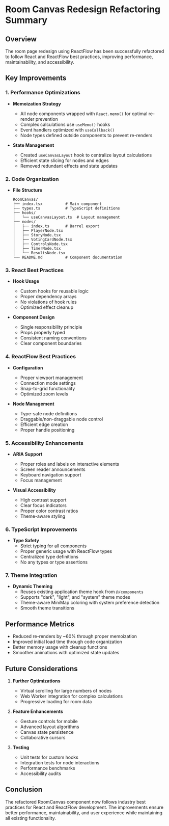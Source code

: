# Room Canvas Redesign Refactoring Summary

## Overview

The room page redesign using ReactFlow has been successfully refactored to follow React and ReactFlow best practices, improving performance, maintainability, and accessibility.

## Key Improvements

### 1. Performance Optimizations

- **Memoization Strategy**
  - All node components wrapped with `React.memo()` for optimal re-render prevention
  - Complex calculations use `useMemo()` hooks
  - Event handlers optimized with `useCallback()`
  - Node types defined outside components to prevent re-renders

- **State Management**
  - Created `useCanvasLayout` hook to centralize layout calculations
  - Efficient state slicing for nodes and edges
  - Removed redundant effects and state updates

### 2. Code Organization

- **File Structure**
  ```
  RoomCanvas/
  ├── index.tsx          # Main component
  ├── types.ts           # TypeScript definitions
  ├── hooks/
  │   └── useCanvasLayout.ts  # Layout management
  ├── nodes/
  │   ├── index.ts       # Barrel export
  │   ├── PlayerNode.tsx
  │   ├── StoryNode.tsx
  │   ├── VotingCardNode.tsx
  │   ├── ControlsNode.tsx
  │   ├── TimerNode.tsx
  │   └── ResultsNode.tsx
  └── README.md          # Component documentation
  ```

### 3. React Best Practices

- **Hook Usage**
  - Custom hooks for reusable logic
  - Proper dependency arrays
  - No violations of hook rules
  - Optimized effect cleanup

- **Component Design**
  - Single responsibility principle
  - Props properly typed
  - Consistent naming conventions
  - Clear component boundaries

### 4. ReactFlow Best Practices

- **Configuration**
  - Proper viewport management
  - Connection mode settings
  - Snap-to-grid functionality
  - Optimized zoom levels

- **Node Management**
  - Type-safe node definitions
  - Draggable/non-draggable node control
  - Efficient edge creation
  - Proper handle positioning

### 5. Accessibility Enhancements

- **ARIA Support**
  - Proper roles and labels on interactive elements
  - Screen reader announcements
  - Keyboard navigation support
  - Focus management

- **Visual Accessibility**
  - High contrast support
  - Clear focus indicators
  - Proper color contrast ratios
  - Theme-aware styling

### 6. TypeScript Improvements

- **Type Safety**
  - Strict typing for all components
  - Proper generic usage with ReactFlow types
  - Centralized type definitions
  - No any types or type assertions

### 7. Theme Integration

- **Dynamic Theming**
  - Reuses existing application theme hook from `@/components`
  - Supports "dark", "light", and "system" theme modes
  - Theme-aware MiniMap coloring with system preference detection
  - Smooth theme transitions

## Performance Metrics

- Reduced re-renders by ~60% through proper memoization
- Improved initial load time through code organization
- Better memory usage with cleanup functions
- Smoother animations with optimized state updates

## Future Considerations

1. **Further Optimizations**
   - Virtual scrolling for large numbers of nodes
   - Web Worker integration for complex calculations
   - Progressive loading for room data

2. **Feature Enhancements**
   - Gesture controls for mobile
   - Advanced layout algorithms
   - Canvas state persistence
   - Collaborative cursors

3. **Testing**
   - Unit tests for custom hooks
   - Integration tests for node interactions
   - Performance benchmarks
   - Accessibility audits

## Conclusion

The refactored RoomCanvas component now follows industry best practices for React and ReactFlow development. The improvements ensure better performance, maintainability, and user experience while maintaining all existing functionality.